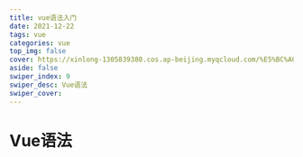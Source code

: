 ```yaml
---
title: vue语法入门
date: 2021-12-22
tags: vue
categories: vue
top_img: false
cover: https://xinlong-1305839380.cos.ap-beijing.myqcloud.com/%E5%BC%A0%E9%91%AB%E9%BE%99%E7%9A%84%E5%9B%BE%E7%89%87/%E5%B0%81%E9%9D%A2%E5%B0%8F/3.jpeg
aside: false
swiper_index: 9
swiper_desc: Vue语法
swiper_cover:
---
```

# Vue语法






<!-- `项目中用的较多的`

* 渲染元素
* 组件（函数组件、类组件）
* 事件处理
* 条件渲染


`首先定义一个React的组件分为函数组件和类组件`

类组件
------
```
import React, { Component } from "react";

export class index extends Component {
  state = {
    list: "这是state里的一个数据",
    listArray: [
      { name: "react", id: 1 },
      { name: "vue", id: 2 },
      { name: "angular", id: 3 },
    ],
  };
  render() {
    const { list, listArray } = this.state;
    return (
      <>
        <div>{list}</div>
        <ul>
          {listArray.map((v: any) => (
            <li>{v.name}</li>
          ))}
        </ul>
      </>
    );
  }
}

export default index;
```

`渲染元素的话 类组件首先找到state里面的值 在render的时候能渲染到页面`

`单个字符串直接就渲染了 如果是数组的话要通过map遍历 `

`结果如下:`

![](/images/渲染元素组件.png)



函数组件
------
```
import React from 'react';

function index() {
  return <div>函数组组件</div>;
}

export default index;
```

条件渲染
------

`条件渲染一般用三元运算符:`

```
import React, { Component } from "react";

export class index extends Component {
  state = {
    flag: true,
    listArray: [
      { name: "react", id: 1 },
      { name: "vue", id: 2 },
      { name: "angular", id: 3 },
    ],
  };
  render() {
    const { flag, listArray } = this.state;
    return (
      <>
        {flag ? (
          <ul>
            {listArray.map((v: any) => (
              <li>{v.name}</li>
            ))}
          </ul>
        ) : (
          "没有渲染任何东西"
        )}
      </>
    );
  }
}

export default index;

```


`上面代码的flag状态如果是true的话就会走数组遍历否则就走没有渲染任何东西`
`结果如下:`
![](/images/三元运算.png) -->
